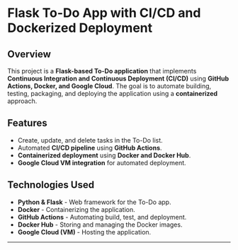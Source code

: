 # Flask To-Do App with CI/CD and Dockerized Deployment

## Overview
This project is a **Flask-based To-Do application** that implements **Continuous Integration and Continuous Deployment (CI/CD)** using **GitHub Actions, Docker, and Google Cloud**. The goal is to automate building, testing, packaging, and deploying the application using a **containerized** approach.

## Features
- Create, update, and delete tasks in the To-Do list.
- Automated **CI/CD pipeline** using **GitHub Actions**.
- **Containerized deployment** using **Docker and Docker Hub**.
- **Google Cloud VM integration** for automated deployment.

## Technologies Used
- **Python & Flask** - Web framework for the To-Do app.
- **Docker** - Containerizing the application.
- **GitHub Actions** - Automating build, test, and deployment.
- **Docker Hub** - Storing and managing the Docker images.
- **Google Cloud (VM)** - Hosting the application.

---




